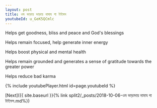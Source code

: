 ```yaml
---
layout: post
title: ওম ভাড়ায় ভাড়ায় নামায গা টাইমস
youtubeId: u_GeK5QCmlc
---
```

 
 
Helps get goodness, bliss and peace and God's blessings
 
Helps remain focused, help generate inner energy 
 
Helps boost physical and mental health 
 
Helps remain grounded and generates a sense of gratitude towards the greater power 
 
Helps reduce bad karma
 
 
 
 


{% include youtubePlayer.html id=page.youtubeId %}
 
[Next]({{ site.baseurl }}{% link  split2/_posts/2018-10-06-ওম ভাড়াদায় নামায গা টাইমস.md%})
 
